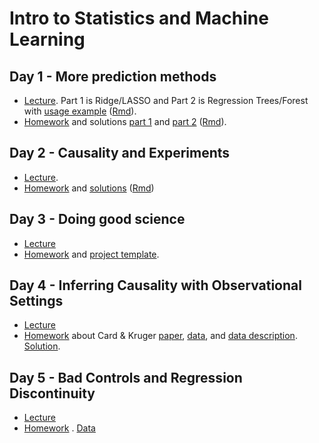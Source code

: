 # Intro to Statistics and Machine Learning

## Day 1 - More prediction methods
  * [Lecture](Wk%203,%20Lecture%201.pptx). Part 1 is Ridge/LASSO and Part 2 is Regression Trees/Forest with [usage example](trees.html) ([Rmd](trees.Rmd)).
  * [Homework](Wk%203%20HW%201.pdf) and solutions [part 1](HW1%20-%20Ridge&Lasso%20solutions.R) and [part 2](HW1-trees-sol.html) ([Rmd](HW1-trees-sol.Rmd)).
  
## Day 2 - Causality and Experiments
  * [Lecture](Day2%20-%20causality_and_experiments%20-%20Brian.pptx).
  * [Homework](Week3-HW2.pdf) and [solutions](week3-HW2-sols.html) ([Rmd](week3-HW2-sols.Rmd))
  
## Day 3 - Doing good science
  * [Lecture](Day3%20-%20good_science.pptx)
  * [Homework](Week3-HW3.pdf) and [project template](project_template/).  

## Day 4 - Inferring Causality with Observational Settings
  * [Lecture](Day%204%20-%20Inferring%20Causality%20with%20Observational%20Settings.pptx)
  * [Homework](Homework%204.pdf) about Card & Kruger [paper](Card%20&%20Krueger%20(1994).pdf), [data](Card%20&%20Krueger%20(1994)%20-%20dataset.csv), and [data description](Card%20&%20Krueger%20(1994)%20-%20data%20definitions.txt). [Solution](Card_Krueger_anlaysis.html).

## Day 5 - Bad Controls and Regression Discontinuity
  * [Lecture](Day%205%20-%20Bad%20Controls%20&%20RD.pptx)
  * [Homework](Homework%205.pdf) . [Data](Lee(2007)_RDReplication.csv)